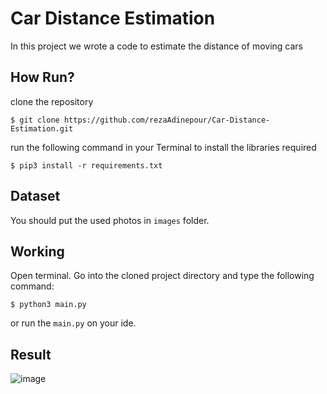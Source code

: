 # Car Distance Estimation
In this project we wrote a code to estimate the distance of moving cars


## How Run?
clone the repository
```
$ git clone https://github.com/rezaAdinepour/Car-Distance-Estimation.git
```

run the following command in your Terminal to install the libraries required
```
$ pip3 install -r requirements.txt
```

## Dataset
You should put the used photos in <code>images</code> folder.

## Working
Open terminal. Go into the cloned project directory and type the following command:
```
$ python3 main.py
```
or run the <code>main.py</code> on your ide.

## Result
![image](Result/1.png)
